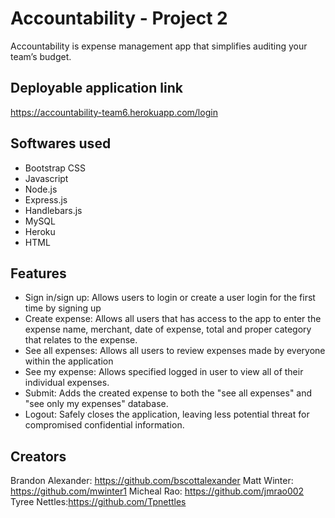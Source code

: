 # Accountability - Project 2

Accountability is expense management app that simplifies auditing your team’s budget.

## Deployable application link

https://accountability-team6.herokuapp.com/login

## Softwares used

- Bootstrap CSS
- Javascript
- Node.js
- Express.js
- Handlebars.js
- MySQL
- Heroku
- HTML

## Features

- Sign in/sign up: Allows users to login or create a user login for the first time by signing up
- Create expense: Allows all users that has access to the app to enter the expense name, merchant, date of expense, total and proper category that relates to the expense.
- See all expenses: Allows all users to review expenses made by everyone within the application
- See my expense: Allows specified logged in user to view all of their individual expenses.
- Submit: Adds the created expense to both the "see all expenses" and "see only my expenses" database.
- Logout: Safely closes the application, leaving less potential threat for compromised confidential information.

## Creators

Brandon Alexander: https://github.com/bscottalexander
Matt Winter: https://github.com/mwinter1
Micheal Rao: https://github.com/jmrao002
Tyree Nettles:https://github.com/Tpnettles
